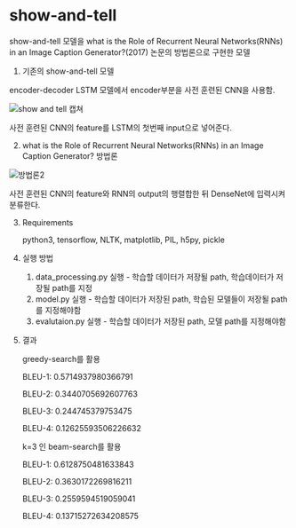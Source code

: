 # show-and-tell

show-and-tell 모델을 what is the Role of Recurrent Neural Networks(RNNs) in an Image Caption Generator?(2017) 논문의 방법론으로 구현한 모델

1. 기존의 show-and-tell 모델

  encoder-decoder LSTM 모델에서 encoder부분을 사전 훈련된 CNN을 사용함.

  ![show and tell 캡쳐](https://user-images.githubusercontent.com/42109314/111209299-32368f80-860f-11eb-88f8-c9a367f2d98c.PNG)

  사전 훈련된 CNN의 feature를 LSTM의 첫번째 input으로 넣어준다. 

2. what is the Role of Recurrent Neural Networks(RNNs) in an Image Caption Generator? 방법론

  ![방법론2](https://user-images.githubusercontent.com/42109314/111211218-7f1b6580-8611-11eb-8ce2-1ef8212363fc.PNG)

  사전 훈련된 CNN의 feature와 RNN의 output의 행렬합한 뒤 DenseNet에 입력시켜 분류한다.



3. Requirements

   python3, tensorflow, NLTK, matplotlib, PIL, h5py,  pickle

4. 실행 방법

   1. data_processing.py 실행 - 학습할 데이터가 저장될 path, 학습데이터가 저장될 path를 지정
   2. model.py 실행 - 학습할 데이터가 저장된 path, 학습된 모델들이 저장될 path를 지정해야함
   3.  evalutaion.py 실행 - 학습할 데이터가 저장된 path, 모델 path를 지정해야함

5. 결과

   greedy-search를 활용 

   BLEU-1: 0.5714937980366791 

   BLEU-2: 0.3440705692607763 

   BLEU-3: 0.244745379753475 

   BLEU-4: 0.12625593506226632 

   k=3 인 beam-search를 활용 

   BLEU-1: 0.6128750481633843 

   BLEU-2: 0.3630172269816211 

   BLEU-3: 0.2559594519059041 

   BLEU-4: 0.13715272634208575